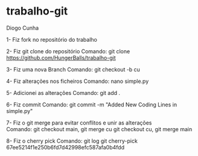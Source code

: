 # trabalho-git
Diogo Cunha

1- Fiz fork no repositório do trabalho 

2- Fiz git clone do repositório
	Comando: git clone https://github.com/HungerBalls/trabalho-git

3- Fiz uma nova Branch
	Comando: git checkout -b cu

4- Fiz alterações nos ficheiros 
	Comando: nano simple.py

5- Adicionei as alterações 
	Comando: git add . 

6- Fiz commit 
	Comando: git commit -m "Added New Coding Lines in simple.py"

7- Fiz o git merge para evitar conflitos e unir as alterações	
	Comando: git checkout main, git merge cu
		 git checkout cu, git merge main

8- Fiz o cherry pick 
	Comando: git log
		 git cherry-pick 67ee5214f1e250b6fd7d42998efc587afa0b4fdd
		 
